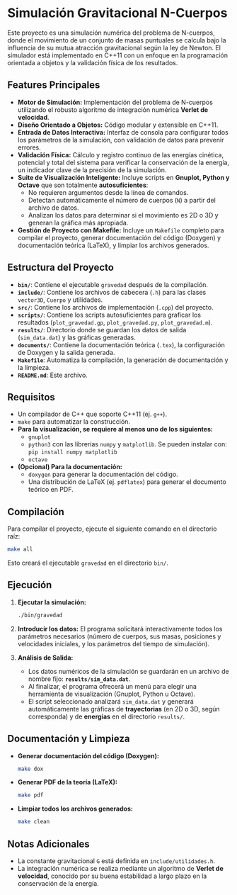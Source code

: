 # Simulación Gravitacional N-Cuerpos

Este proyecto es una simulación numérica del problema de N-cuerpos, donde el movimiento de un conjunto de masas puntuales se calcula bajo la influencia de su mutua atracción gravitacional según la ley de Newton. El simulador está implementado en C++11 con un enfoque en la programación orientada a objetos y la validación física de los resultados.

## Features Principales

- **Motor de Simulación:** Implementación del problema de N-cuerpos utilizando el robusto algoritmo de integración numérica **Verlet de velocidad**.
- **Diseño Orientado a Objetos:** Código modular y extensible en C++11.
- **Entrada de Datos Interactiva:** Interfaz de consola para configurar todos los parámetros de la simulación, con validación de datos para prevenir errores.
- **Validación Física:** Cálculo y registro continuo de las energías cinética, potencial y total del sistema para verificar la conservación de la energía, un indicador clave de la precisión de la simulación.
- **Suite de Visualización Inteligente:** Incluye scripts en **Gnuplot, Python y Octave** que son totalmente **autosuficientes**:
    - No requieren argumentos desde la línea de comandos.
    - Detectan automáticamente el número de cuerpos (`N`) a partir del archivo de datos.
    - Analizan los datos para determinar si el movimiento es 2D o 3D y generan la gráfica más apropiada.
- **Gestión de Proyecto con Makefile:** Incluye un `Makefile` completo para compilar el proyecto, generar documentación del código (Doxygen) y documentación teórica (LaTeX), y limpiar los archivos generados.

## Estructura del Proyecto

- **`bin/`**: Contiene el ejecutable `gravedad` después de la compilación.
- **`include/`**: Contiene los archivos de cabecera (`.h`) para las clases `vector3D`, `Cuerpo` y utilidades.
- **`src/`**: Contiene los archivos de implementación (`.cpp`) del proyecto.
- **`scripts/`**: Contiene los scripts autosuficientes para graficar los resultados (`plot_gravedad.gp`, `plot_gravedad.py`, `plot_gravedad.m`).
- **`results/`**: Directorio donde se guardan los datos de salida (`sim_data.dat`) y las gráficas generadas.
- **`documents/`**: Contiene la documentación teórica (`.tex`), la configuración de Doxygen y la salida generada.
- **`Makefile`**: Automatiza la compilación, la generación de documentación y la limpieza.
- **`README.md`**: Este archivo.

## Requisitos

- Un compilador de C++ que soporte C++11 (ej. `g++`).
- `make` para automatizar la construcción.
- **Para la visualización, se requiere al menos uno de los siguientes:**
    - `gnuplot`
    - `python3` con las librerías `numpy` y `matplotlib`. Se pueden instalar con: `pip install numpy matplotlib`
    - `octave`
- **(Opcional) Para la documentación:**
    - `doxygen` para generar la documentación del código.
    - Una distribución de LaTeX (ej. `pdflatex`) para generar el documento teórico en PDF.

## Compilación

Para compilar el proyecto, ejecute el siguiente comando en el directorio raíz:
```bash
make all
````

Esto creará el ejecutable `gravedad` en el directorio `bin/`.

## Ejecución

1.  **Ejecutar la simulación:**

    ```bash
    ./bin/gravedad
    ```

2.  **Introducir los datos:** El programa solicitará interactivamente todos los parámetros necesarios (número de cuerpos, sus masas, posiciones y velocidades iniciales, y los parámetros del tiempo de simulación).

3.  **Análisis de Salida:**

      - Los datos numéricos de la simulación se guardarán en un archivo de nombre fijo: **`results/sim_data.dat`**.
      - Al finalizar, el programa ofrecerá un menú para elegir una herramienta de visualización (Gnuplot, Python u Octave).
      - El script seleccionado analizará `sim_data.dat` y generará automáticamente las gráficas de **trayectorias** (en 2D o 3D, según corresponda) y de **energías** en el directorio `results/`.

## Documentación y Limpieza

  - **Generar documentación del código (Doxygen):**
    ```bash
    make dox
    ```
  - **Generar PDF de la teoría (LaTeX):**
    ```bash
    make pdf
    ```
  - **Limpiar todos los archivos generados:**
    ```bash
    make clean
    ```

## Notas Adicionales

  - La constante gravitacional `G` está definida en `include/utilidades.h`.
  - La integración numérica se realiza mediante un algoritmo de **Verlet de velocidad**, conocido por su buena estabilidad a largo plazo en la conservación de la energía.
